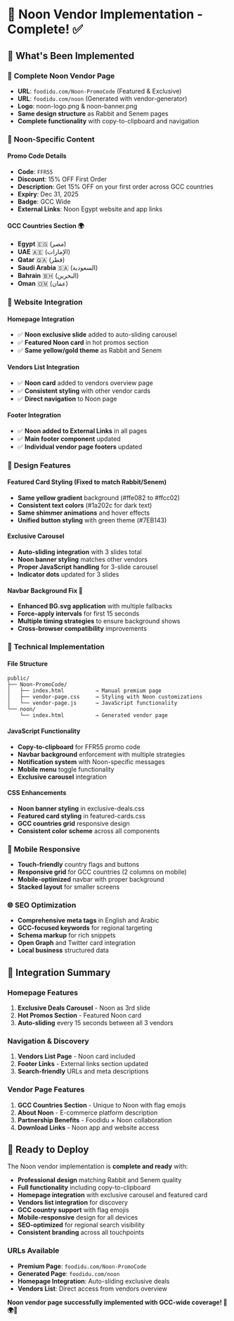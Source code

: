 # 🛒 Noon Vendor Implementation - Complete! ✅

## 🎉 **What's Been Implemented**

### 📁 **Complete Noon Vendor Page**
- **URL**: `foodidu.com/Noon-PromoCode` (Featured & Exclusive)
- **URL**: `foodidu.com/noon` (Generated with vendor-generator)
- **Logo**: noon-logo.png & noon-banner.png
- **Same design structure** as Rabbit and Senem pages
- **Complete functionality** with copy-to-clipboard and navigation

### 🎯 **Noon-Specific Content**

#### **Promo Code Details**
- **Code**: `FFR55`
- **Discount**: 15% OFF First Order
- **Description**: Get 15% OFF on your first order across GCC countries
- **Expiry**: Dec 31, 2025
- **Badge**: GCC Wide
- **External Links**: Noon Egypt website and app links

#### **GCC Countries Section** 🌍
- **Egypt** 🇪🇬 (مصر)
- **UAE** 🇦🇪 (الإمارات)
- **Qatar** 🇶🇦 (قطر)
- **Saudi Arabia** 🇸🇦 (السعودية)
- **Bahrain** 🇧🇭 (البحرين)
- **Oman** 🇴🇲 (عمان)

### 🔗 **Website Integration**

#### **Homepage Integration**
- ✅ **Noon exclusive slide** added to auto-sliding carousel
- ✅ **Featured Noon card** in hot promos section
- ✅ **Same yellow/gold theme** as Rabbit and Senem

#### **Vendors List Integration**
- ✅ **Noon card** added to vendors overview page
- ✅ **Consistent styling** with other vendor cards
- ✅ **Direct navigation** to Noon page

#### **Footer Integration**
- ✅ **Noon added to External Links** in all pages
- ✅ **Main footer component** updated
- ✅ **Individual vendor page footers** updated

### 🎨 **Design Features**

#### **Featured Card Styling** (Fixed to match Rabbit/Senem)
- **Same yellow gradient** background (#ffe082 to #ffcc02)
- **Consistent text colors** (#1a202c for dark text)
- **Same shimmer animations** and hover effects
- **Unified button styling** with green theme (#7EB143)

#### **Exclusive Carousel**
- **Auto-sliding integration** with 3 slides total
- **Noon banner styling** matches other vendors
- **Proper JavaScript handling** for 3-slide carousel
- **Indicator dots** updated for 3 slides

#### **Navbar Background Fix** 🔧
- **Enhanced BG.svg application** with multiple fallbacks
- **Force-apply intervals** for first 15 seconds
- **Multiple timing strategies** to ensure background shows
- **Cross-browser compatibility** improvements

### 🔧 **Technical Implementation**

#### **File Structure**
```
public/
├── Noon-PromoCode/
│   ├── index.html          → Manual premium page
│   ├── vendor-page.css     → Styling with Noon customizations
│   └── vendor-page.js      → JavaScript functionality
└── noon/
    └── index.html          → Generated vendor page
```

#### **JavaScript Functionality**
- **Copy-to-clipboard** for FFR55 promo code
- **Navbar background** enforcement with multiple strategies
- **Notification system** with Noon-specific messages
- **Mobile menu** toggle functionality
- **Exclusive carousel** integration

#### **CSS Enhancements**
- **Noon banner styling** in exclusive-deals.css
- **Featured card styling** in featured-cards.css
- **GCC countries grid** responsive design
- **Consistent color scheme** across all components

### 📱 **Mobile Responsive**
- **Touch-friendly** country flags and buttons
- **Responsive grid** for GCC countries (2 columns on mobile)
- **Mobile-optimized** navbar with proper background
- **Stacked layout** for smaller screens

### 🌐 **SEO Optimization**
- **Comprehensive meta tags** in English and Arabic
- **GCC-focused keywords** for regional targeting
- **Schema markup** for rich snippets
- **Open Graph** and Twitter card integration
- **Local business** structured data

## 🎊 **Integration Summary**

### **Homepage Features**
1. **Exclusive Deals Carousel** - Noon as 3rd slide
2. **Hot Promos Section** - Featured Noon card
3. **Auto-sliding** every 15 seconds between all 3 vendors

### **Navigation & Discovery**
1. **Vendors List Page** - Noon card included
2. **Footer Links** - External links section updated
3. **Search-friendly** URLs and meta descriptions

### **Vendor Page Features**
1. **GCC Countries Section** - Unique to Noon with flag emojis
2. **About Noon** - E-commerce platform description
3. **Partnership Benefits** - Foodidu × Noon collaboration
4. **Download Links** - Noon app and website access

## 🚀 **Ready to Deploy**

The Noon vendor implementation is **complete and ready** with:
- **Professional design** matching Rabbit and Senem quality
- **Full functionality** including copy-to-clipboard
- **Homepage integration** with exclusive carousel and featured card
- **Vendors list integration** for discovery
- **GCC country support** with flag emojis
- **Mobile-responsive** design for all devices
- **SEO-optimized** for regional search visibility
- **Consistent branding** across all touchpoints

### **URLs Available**
- **Premium Page**: `foodidu.com/Noon-PromoCode`
- **Generated Page**: `foodidu.com/noon`
- **Homepage Integration**: Auto-sliding exclusive deals
- **Vendors List**: Direct access from vendors overview

**Noon vendor page successfully implemented with GCC-wide coverage! 🛒🌍✨**